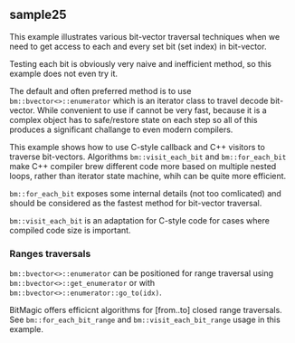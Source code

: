 ## sample25

This example illustrates various bit-vector traversal techniques when we need 
to get access to each and every set bit (set index) in bit-vector.

Testing each bit is obviously very naive and inefficient method, 
so this example does not even try it.

The default and often preferred method is to use `bm::bvector<>::enumerator`
which is an iterator class to travel decode bit-vector.
While convenient to use if cannot be very fast, because it is a complex object 
has to safe/restore state on each step so all of this produces a significant 
challange to even modern compilers. 

This example shows how to use C-style callback and C++ visitors to traverse bit-vectors.
Algorithms `bm::visit_each_bit` and `bm::for_each_bit` make C++ compiler brew different 
code more based on multiple nested loops, rather than iterator state machine, whih can be
quite more efficient. 

`bm::for_each_bit` exposes some internal details (not too comlicated) and should 
be considered as the fastest method for bit-vector traversal.

`bm::visit_each_bit` is an adaptation for C-style code for cases where compiled code size
is important.

### Ranges traversals

`bm::bvector<>::enumerator` can be positioned for range traversal using
`bm::bvector<>::get_enumerator` or with `bm::bvector<>::enumerator::go_to(idx)`.

BitMagic offers efficicnt algorithms for [from..to] closed range traversals.
See `bm::for_each_bit_range` and `bm::visit_each_bit_range` usage in this example.

